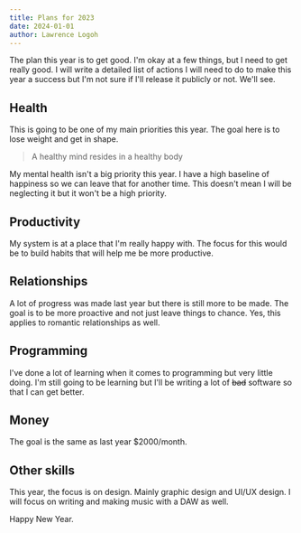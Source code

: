 ```yaml
---
title: Plans for 2023
date: 2024-01-01
author: Lawrence Logoh
---
```


The plan this year is to get good.
I'm okay at a few things, but I need to get really good.
I will write a detailed list of actions I will need to do to make this
year a success but I'm not sure if I'll release it publicly or not.
We'll see.

## Health
This is going to be one of my main priorities this year.
The goal here is to lose weight and get in shape.

>A healthy mind resides in a healthy body 

My mental health isn't a big priority this year.
I have a high baseline of happiness so we can leave that for
another time. 
This doesn't mean I will be neglecting it but it won't be a high priority.

## Productivity
My system is at a place that I'm really happy with. 
The focus for this would be to build habits that will help me be more
productive. 

## Relationships
A lot of progress was made last year but there is still more to be made.
The goal is to be more proactive and not just leave things to chance.
Yes, this applies to romantic relationships as well. 

## Programming
I've done a lot of learning when it comes to programming but very little
doing.
I'm still going to be learning but I'll be writing a lot of ~~bad~~
software so that I can get better.

## Money
The goal is the same as last year $2000/month.

## Other skills
This year, the focus is on design. Mainly graphic design and UI/UX
design.
I will focus on writing and making music with a DAW as well.

Happy New Year.
